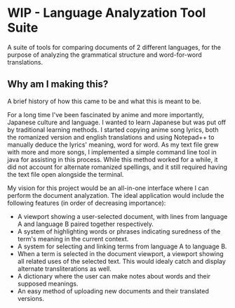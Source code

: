 # WIP - Language Analyzation Tool Suite

A suite of tools for comparing documents of 2 different languages, for the purpose of analyzing the grammatical structure and word-for-word translations.

## Why am I making this?
A brief history of how this came to be and what this is meant to be.

For a long time I've been fascinated by anime and more importantly, Japanese culture and language. I wanted to learn Japanese but was put off by traditional learning methods. I started copying anime song lyrics, both the romanized version and english translations and using Notepad++ to manually deduce the lyrics' meaning, word for word. As my text file grew with more and more songs, I implemented a simple command line tool in java for assisting in this process. While this method worked for a while, it did not account for alternate romanized spellings, and it still required having the text file open alongside the terminal.

My vision for this project would be an all-in-one interface where I can perform the document analyzation. The ideal application would include the following features (in order of decreasing importance):
  - A viewport showing a user-selected document, with lines from language A and language B paired together respectively.
  - A system of highlighting words or phrases indicating suredness of the term's meaning in the current context.
  - A system for selecting and linking terms from language A to language B.
  - When a term is selected in the document viewport, a viewport showing all related uses of the selected text. This would idealy catch and display alternate transliterations as well.
  - A dictionary where the user can make notes about words and their supposed meanings.
  - An easy method of uploading new documents and their translated versions.
